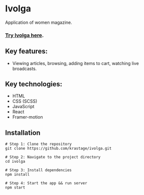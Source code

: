 # Ivolga
Application of women magazine.

### [Try Ivolga here](https://ivolga.vercel.app/home).

## Key features:
- Viewing articles, browsing, adding items to cart, watching live broadcasts.

## Key technologies:
- HTML
- CSS (SCSS)
- JavaScript
- React
- Framer-motion

## Installation
```
# Step 1: Clone the repository
git clone https://github.com/krastage/ivolga.git

# Step 2: Navigate to the project directory  
cd ivolga

# Step 3: Install dependencies 
npm install

# Step 4: Start the app && run server
npm start 
```
